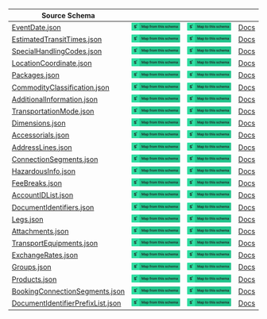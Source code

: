 | Source Schema                                                                                                                                                    |                                                                                                                                                                                                                                                                                                                                                                    |                                                                                                                                                                                                                                                                                                                                                              |                                                                      |
| ---------------------------------------------------------------------------------------------------------------------------------------------------------------- | ------------------------------------------------------------------------------------------------------------------------------------------------------------------------------------------------------------------------------------------------------------------------------------------------------------------------------------------------------------------ | ------------------------------------------------------------------------------------------------------------------------------------------------------------------------------------------------------------------------------------------------------------------------------------------------------------------------------------------------------------ | -------------------------------------------------------------------- |
| [EventDate.json](https://raw.githubusercontent.com/Stedi/registry/main/schemas/freightos/openfreight/1.2.0/EventDate.json)                                       | [![Map from this schema](/images/MapFromThisSchema.svg)](https://terminal.stedi.com/mappings/import?name=Mapping%20from%20Freightos%20openfreight's%20EventDate%20schema&referrer=registry-repo&source_json_schema=https://raw.githubusercontent.com/Stedi/registry/main/schemas/freightos/openfreight/1.2.0/EventDate.json)                                       | [![Map to this schema](/images/MapToThisSchema.svg)](https://terminal.stedi.com/mappings/import?name=Mapping%20to%20Freightos%20openfreight's%20EventDate%20schema&referrer=registry-repo&target_json_schema=https://raw.githubusercontent.com/Stedi/registry/main/schemas/freightos/openfreight/1.2.0/EventDate.json)                                       | [Docs](https://integration.freightos.com/portal/openfreight/6/specs) |
| [EstimatedTransitTimes.json](https://raw.githubusercontent.com/Stedi/registry/main/schemas/freightos/openfreight/1.2.0/EstimatedTransitTimes.json)               | [![Map from this schema](/images/MapFromThisSchema.svg)](https://terminal.stedi.com/mappings/import?name=Mapping%20from%20Freightos%20openfreight's%20EstimatedTransitTimes%20schema&referrer=registry-repo&source_json_schema=https://raw.githubusercontent.com/Stedi/registry/main/schemas/freightos/openfreight/1.2.0/EstimatedTransitTimes.json)               | [![Map to this schema](/images/MapToThisSchema.svg)](https://terminal.stedi.com/mappings/import?name=Mapping%20to%20Freightos%20openfreight's%20EstimatedTransitTimes%20schema&referrer=registry-repo&target_json_schema=https://raw.githubusercontent.com/Stedi/registry/main/schemas/freightos/openfreight/1.2.0/EstimatedTransitTimes.json)               | [Docs](https://integration.freightos.com/portal/openfreight/6/specs) |
| [SpecialHandlingCodes.json](https://raw.githubusercontent.com/Stedi/registry/main/schemas/freightos/openfreight/1.2.0/SpecialHandlingCodes.json)                 | [![Map from this schema](/images/MapFromThisSchema.svg)](https://terminal.stedi.com/mappings/import?name=Mapping%20from%20Freightos%20openfreight's%20SpecialHandlingCodes%20schema&referrer=registry-repo&source_json_schema=https://raw.githubusercontent.com/Stedi/registry/main/schemas/freightos/openfreight/1.2.0/SpecialHandlingCodes.json)                 | [![Map to this schema](/images/MapToThisSchema.svg)](https://terminal.stedi.com/mappings/import?name=Mapping%20to%20Freightos%20openfreight's%20SpecialHandlingCodes%20schema&referrer=registry-repo&target_json_schema=https://raw.githubusercontent.com/Stedi/registry/main/schemas/freightos/openfreight/1.2.0/SpecialHandlingCodes.json)                 | [Docs](https://integration.freightos.com/portal/openfreight/6/specs) |
| [LocationCoordinate.json](https://raw.githubusercontent.com/Stedi/registry/main/schemas/freightos/openfreight/1.2.0/LocationCoordinate.json)                     | [![Map from this schema](/images/MapFromThisSchema.svg)](https://terminal.stedi.com/mappings/import?name=Mapping%20from%20Freightos%20openfreight's%20LocationCoordinate%20schema&referrer=registry-repo&source_json_schema=https://raw.githubusercontent.com/Stedi/registry/main/schemas/freightos/openfreight/1.2.0/LocationCoordinate.json)                     | [![Map to this schema](/images/MapToThisSchema.svg)](https://terminal.stedi.com/mappings/import?name=Mapping%20to%20Freightos%20openfreight's%20LocationCoordinate%20schema&referrer=registry-repo&target_json_schema=https://raw.githubusercontent.com/Stedi/registry/main/schemas/freightos/openfreight/1.2.0/LocationCoordinate.json)                     | [Docs](https://integration.freightos.com/portal/openfreight/6/specs) |
| [Packages.json](https://raw.githubusercontent.com/Stedi/registry/main/schemas/freightos/openfreight/1.2.0/Packages.json)                                         | [![Map from this schema](/images/MapFromThisSchema.svg)](https://terminal.stedi.com/mappings/import?name=Mapping%20from%20Freightos%20openfreight's%20Packages%20schema&referrer=registry-repo&source_json_schema=https://raw.githubusercontent.com/Stedi/registry/main/schemas/freightos/openfreight/1.2.0/Packages.json)                                         | [![Map to this schema](/images/MapToThisSchema.svg)](https://terminal.stedi.com/mappings/import?name=Mapping%20to%20Freightos%20openfreight's%20Packages%20schema&referrer=registry-repo&target_json_schema=https://raw.githubusercontent.com/Stedi/registry/main/schemas/freightos/openfreight/1.2.0/Packages.json)                                         | [Docs](https://integration.freightos.com/portal/openfreight/6/specs) |
| [CommodityClassification.json](https://raw.githubusercontent.com/Stedi/registry/main/schemas/freightos/openfreight/1.2.0/CommodityClassification.json)           | [![Map from this schema](/images/MapFromThisSchema.svg)](https://terminal.stedi.com/mappings/import?name=Mapping%20from%20Freightos%20openfreight's%20CommodityClassification%20schema&referrer=registry-repo&source_json_schema=https://raw.githubusercontent.com/Stedi/registry/main/schemas/freightos/openfreight/1.2.0/CommodityClassification.json)           | [![Map to this schema](/images/MapToThisSchema.svg)](https://terminal.stedi.com/mappings/import?name=Mapping%20to%20Freightos%20openfreight's%20CommodityClassification%20schema&referrer=registry-repo&target_json_schema=https://raw.githubusercontent.com/Stedi/registry/main/schemas/freightos/openfreight/1.2.0/CommodityClassification.json)           | [Docs](https://integration.freightos.com/portal/openfreight/6/specs) |
| [AdditionalInformation.json](https://raw.githubusercontent.com/Stedi/registry/main/schemas/freightos/openfreight/1.2.0/AdditionalInformation.json)               | [![Map from this schema](/images/MapFromThisSchema.svg)](https://terminal.stedi.com/mappings/import?name=Mapping%20from%20Freightos%20openfreight's%20AdditionalInformation%20schema&referrer=registry-repo&source_json_schema=https://raw.githubusercontent.com/Stedi/registry/main/schemas/freightos/openfreight/1.2.0/AdditionalInformation.json)               | [![Map to this schema](/images/MapToThisSchema.svg)](https://terminal.stedi.com/mappings/import?name=Mapping%20to%20Freightos%20openfreight's%20AdditionalInformation%20schema&referrer=registry-repo&target_json_schema=https://raw.githubusercontent.com/Stedi/registry/main/schemas/freightos/openfreight/1.2.0/AdditionalInformation.json)               | [Docs](https://integration.freightos.com/portal/openfreight/6/specs) |
| [TransportationMode.json](https://raw.githubusercontent.com/Stedi/registry/main/schemas/freightos/openfreight/1.2.0/TransportationMode.json)                     | [![Map from this schema](/images/MapFromThisSchema.svg)](https://terminal.stedi.com/mappings/import?name=Mapping%20from%20Freightos%20openfreight's%20TransportationMode%20schema&referrer=registry-repo&source_json_schema=https://raw.githubusercontent.com/Stedi/registry/main/schemas/freightos/openfreight/1.2.0/TransportationMode.json)                     | [![Map to this schema](/images/MapToThisSchema.svg)](https://terminal.stedi.com/mappings/import?name=Mapping%20to%20Freightos%20openfreight's%20TransportationMode%20schema&referrer=registry-repo&target_json_schema=https://raw.githubusercontent.com/Stedi/registry/main/schemas/freightos/openfreight/1.2.0/TransportationMode.json)                     | [Docs](https://integration.freightos.com/portal/openfreight/6/specs) |
| [Dimensions.json](https://raw.githubusercontent.com/Stedi/registry/main/schemas/freightos/openfreight/1.2.0/Dimensions.json)                                     | [![Map from this schema](/images/MapFromThisSchema.svg)](https://terminal.stedi.com/mappings/import?name=Mapping%20from%20Freightos%20openfreight's%20Dimensions%20schema&referrer=registry-repo&source_json_schema=https://raw.githubusercontent.com/Stedi/registry/main/schemas/freightos/openfreight/1.2.0/Dimensions.json)                                     | [![Map to this schema](/images/MapToThisSchema.svg)](https://terminal.stedi.com/mappings/import?name=Mapping%20to%20Freightos%20openfreight's%20Dimensions%20schema&referrer=registry-repo&target_json_schema=https://raw.githubusercontent.com/Stedi/registry/main/schemas/freightos/openfreight/1.2.0/Dimensions.json)                                     | [Docs](https://integration.freightos.com/portal/openfreight/6/specs) |
| [Accessorials.json](https://raw.githubusercontent.com/Stedi/registry/main/schemas/freightos/openfreight/1.2.0/Accessorials.json)                                 | [![Map from this schema](/images/MapFromThisSchema.svg)](https://terminal.stedi.com/mappings/import?name=Mapping%20from%20Freightos%20openfreight's%20Accessorials%20schema&referrer=registry-repo&source_json_schema=https://raw.githubusercontent.com/Stedi/registry/main/schemas/freightos/openfreight/1.2.0/Accessorials.json)                                 | [![Map to this schema](/images/MapToThisSchema.svg)](https://terminal.stedi.com/mappings/import?name=Mapping%20to%20Freightos%20openfreight's%20Accessorials%20schema&referrer=registry-repo&target_json_schema=https://raw.githubusercontent.com/Stedi/registry/main/schemas/freightos/openfreight/1.2.0/Accessorials.json)                                 | [Docs](https://integration.freightos.com/portal/openfreight/6/specs) |
| [AddressLines.json](https://raw.githubusercontent.com/Stedi/registry/main/schemas/freightos/openfreight/1.2.0/AddressLines.json)                                 | [![Map from this schema](/images/MapFromThisSchema.svg)](https://terminal.stedi.com/mappings/import?name=Mapping%20from%20Freightos%20openfreight's%20AddressLines%20schema&referrer=registry-repo&source_json_schema=https://raw.githubusercontent.com/Stedi/registry/main/schemas/freightos/openfreight/1.2.0/AddressLines.json)                                 | [![Map to this schema](/images/MapToThisSchema.svg)](https://terminal.stedi.com/mappings/import?name=Mapping%20to%20Freightos%20openfreight's%20AddressLines%20schema&referrer=registry-repo&target_json_schema=https://raw.githubusercontent.com/Stedi/registry/main/schemas/freightos/openfreight/1.2.0/AddressLines.json)                                 | [Docs](https://integration.freightos.com/portal/openfreight/6/specs) |
| [ConnectionSegments.json](https://raw.githubusercontent.com/Stedi/registry/main/schemas/freightos/openfreight/1.2.0/ConnectionSegments.json)                     | [![Map from this schema](/images/MapFromThisSchema.svg)](https://terminal.stedi.com/mappings/import?name=Mapping%20from%20Freightos%20openfreight's%20ConnectionSegments%20schema&referrer=registry-repo&source_json_schema=https://raw.githubusercontent.com/Stedi/registry/main/schemas/freightos/openfreight/1.2.0/ConnectionSegments.json)                     | [![Map to this schema](/images/MapToThisSchema.svg)](https://terminal.stedi.com/mappings/import?name=Mapping%20to%20Freightos%20openfreight's%20ConnectionSegments%20schema&referrer=registry-repo&target_json_schema=https://raw.githubusercontent.com/Stedi/registry/main/schemas/freightos/openfreight/1.2.0/ConnectionSegments.json)                     | [Docs](https://integration.freightos.com/portal/openfreight/6/specs) |
| [HazardousInfo.json](https://raw.githubusercontent.com/Stedi/registry/main/schemas/freightos/openfreight/1.2.0/HazardousInfo.json)                               | [![Map from this schema](/images/MapFromThisSchema.svg)](https://terminal.stedi.com/mappings/import?name=Mapping%20from%20Freightos%20openfreight's%20HazardousInfo%20schema&referrer=registry-repo&source_json_schema=https://raw.githubusercontent.com/Stedi/registry/main/schemas/freightos/openfreight/1.2.0/HazardousInfo.json)                               | [![Map to this schema](/images/MapToThisSchema.svg)](https://terminal.stedi.com/mappings/import?name=Mapping%20to%20Freightos%20openfreight's%20HazardousInfo%20schema&referrer=registry-repo&target_json_schema=https://raw.githubusercontent.com/Stedi/registry/main/schemas/freightos/openfreight/1.2.0/HazardousInfo.json)                               | [Docs](https://integration.freightos.com/portal/openfreight/6/specs) |
| [FeeBreaks.json](https://raw.githubusercontent.com/Stedi/registry/main/schemas/freightos/openfreight/1.2.0/FeeBreaks.json)                                       | [![Map from this schema](/images/MapFromThisSchema.svg)](https://terminal.stedi.com/mappings/import?name=Mapping%20from%20Freightos%20openfreight's%20FeeBreaks%20schema&referrer=registry-repo&source_json_schema=https://raw.githubusercontent.com/Stedi/registry/main/schemas/freightos/openfreight/1.2.0/FeeBreaks.json)                                       | [![Map to this schema](/images/MapToThisSchema.svg)](https://terminal.stedi.com/mappings/import?name=Mapping%20to%20Freightos%20openfreight's%20FeeBreaks%20schema&referrer=registry-repo&target_json_schema=https://raw.githubusercontent.com/Stedi/registry/main/schemas/freightos/openfreight/1.2.0/FeeBreaks.json)                                       | [Docs](https://integration.freightos.com/portal/openfreight/6/specs) |
| [AccountIDList.json](https://raw.githubusercontent.com/Stedi/registry/main/schemas/freightos/openfreight/1.2.0/AccountIDList.json)                               | [![Map from this schema](/images/MapFromThisSchema.svg)](https://terminal.stedi.com/mappings/import?name=Mapping%20from%20Freightos%20openfreight's%20AccountIDList%20schema&referrer=registry-repo&source_json_schema=https://raw.githubusercontent.com/Stedi/registry/main/schemas/freightos/openfreight/1.2.0/AccountIDList.json)                               | [![Map to this schema](/images/MapToThisSchema.svg)](https://terminal.stedi.com/mappings/import?name=Mapping%20to%20Freightos%20openfreight's%20AccountIDList%20schema&referrer=registry-repo&target_json_schema=https://raw.githubusercontent.com/Stedi/registry/main/schemas/freightos/openfreight/1.2.0/AccountIDList.json)                               | [Docs](https://integration.freightos.com/portal/openfreight/6/specs) |
| [DocumentIdentifiers.json](https://raw.githubusercontent.com/Stedi/registry/main/schemas/freightos/openfreight/1.2.0/DocumentIdentifiers.json)                   | [![Map from this schema](/images/MapFromThisSchema.svg)](https://terminal.stedi.com/mappings/import?name=Mapping%20from%20Freightos%20openfreight's%20DocumentIdentifiers%20schema&referrer=registry-repo&source_json_schema=https://raw.githubusercontent.com/Stedi/registry/main/schemas/freightos/openfreight/1.2.0/DocumentIdentifiers.json)                   | [![Map to this schema](/images/MapToThisSchema.svg)](https://terminal.stedi.com/mappings/import?name=Mapping%20to%20Freightos%20openfreight's%20DocumentIdentifiers%20schema&referrer=registry-repo&target_json_schema=https://raw.githubusercontent.com/Stedi/registry/main/schemas/freightos/openfreight/1.2.0/DocumentIdentifiers.json)                   | [Docs](https://integration.freightos.com/portal/openfreight/6/specs) |
| [Legs.json](https://raw.githubusercontent.com/Stedi/registry/main/schemas/freightos/openfreight/1.2.0/Legs.json)                                                 | [![Map from this schema](/images/MapFromThisSchema.svg)](https://terminal.stedi.com/mappings/import?name=Mapping%20from%20Freightos%20openfreight's%20Legs%20schema&referrer=registry-repo&source_json_schema=https://raw.githubusercontent.com/Stedi/registry/main/schemas/freightos/openfreight/1.2.0/Legs.json)                                                 | [![Map to this schema](/images/MapToThisSchema.svg)](https://terminal.stedi.com/mappings/import?name=Mapping%20to%20Freightos%20openfreight's%20Legs%20schema&referrer=registry-repo&target_json_schema=https://raw.githubusercontent.com/Stedi/registry/main/schemas/freightos/openfreight/1.2.0/Legs.json)                                                 | [Docs](https://integration.freightos.com/portal/openfreight/6/specs) |
| [Attachments.json](https://raw.githubusercontent.com/Stedi/registry/main/schemas/freightos/openfreight/1.2.0/Attachments.json)                                   | [![Map from this schema](/images/MapFromThisSchema.svg)](https://terminal.stedi.com/mappings/import?name=Mapping%20from%20Freightos%20openfreight's%20Attachments%20schema&referrer=registry-repo&source_json_schema=https://raw.githubusercontent.com/Stedi/registry/main/schemas/freightos/openfreight/1.2.0/Attachments.json)                                   | [![Map to this schema](/images/MapToThisSchema.svg)](https://terminal.stedi.com/mappings/import?name=Mapping%20to%20Freightos%20openfreight's%20Attachments%20schema&referrer=registry-repo&target_json_schema=https://raw.githubusercontent.com/Stedi/registry/main/schemas/freightos/openfreight/1.2.0/Attachments.json)                                   | [Docs](https://integration.freightos.com/portal/openfreight/6/specs) |
| [TransportEquipments.json](https://raw.githubusercontent.com/Stedi/registry/main/schemas/freightos/openfreight/1.2.0/TransportEquipments.json)                   | [![Map from this schema](/images/MapFromThisSchema.svg)](https://terminal.stedi.com/mappings/import?name=Mapping%20from%20Freightos%20openfreight's%20TransportEquipments%20schema&referrer=registry-repo&source_json_schema=https://raw.githubusercontent.com/Stedi/registry/main/schemas/freightos/openfreight/1.2.0/TransportEquipments.json)                   | [![Map to this schema](/images/MapToThisSchema.svg)](https://terminal.stedi.com/mappings/import?name=Mapping%20to%20Freightos%20openfreight's%20TransportEquipments%20schema&referrer=registry-repo&target_json_schema=https://raw.githubusercontent.com/Stedi/registry/main/schemas/freightos/openfreight/1.2.0/TransportEquipments.json)                   | [Docs](https://integration.freightos.com/portal/openfreight/6/specs) |
| [ExchangeRates.json](https://raw.githubusercontent.com/Stedi/registry/main/schemas/freightos/openfreight/1.2.0/ExchangeRates.json)                               | [![Map from this schema](/images/MapFromThisSchema.svg)](https://terminal.stedi.com/mappings/import?name=Mapping%20from%20Freightos%20openfreight's%20ExchangeRates%20schema&referrer=registry-repo&source_json_schema=https://raw.githubusercontent.com/Stedi/registry/main/schemas/freightos/openfreight/1.2.0/ExchangeRates.json)                               | [![Map to this schema](/images/MapToThisSchema.svg)](https://terminal.stedi.com/mappings/import?name=Mapping%20to%20Freightos%20openfreight's%20ExchangeRates%20schema&referrer=registry-repo&target_json_schema=https://raw.githubusercontent.com/Stedi/registry/main/schemas/freightos/openfreight/1.2.0/ExchangeRates.json)                               | [Docs](https://integration.freightos.com/portal/openfreight/6/specs) |
| [Groups.json](https://raw.githubusercontent.com/Stedi/registry/main/schemas/freightos/openfreight/1.2.0/Groups.json)                                             | [![Map from this schema](/images/MapFromThisSchema.svg)](https://terminal.stedi.com/mappings/import?name=Mapping%20from%20Freightos%20openfreight's%20Groups%20schema&referrer=registry-repo&source_json_schema=https://raw.githubusercontent.com/Stedi/registry/main/schemas/freightos/openfreight/1.2.0/Groups.json)                                             | [![Map to this schema](/images/MapToThisSchema.svg)](https://terminal.stedi.com/mappings/import?name=Mapping%20to%20Freightos%20openfreight's%20Groups%20schema&referrer=registry-repo&target_json_schema=https://raw.githubusercontent.com/Stedi/registry/main/schemas/freightos/openfreight/1.2.0/Groups.json)                                             | [Docs](https://integration.freightos.com/portal/openfreight/6/specs) |
| [Products.json](https://raw.githubusercontent.com/Stedi/registry/main/schemas/freightos/openfreight/1.2.0/Products.json)                                         | [![Map from this schema](/images/MapFromThisSchema.svg)](https://terminal.stedi.com/mappings/import?name=Mapping%20from%20Freightos%20openfreight's%20Products%20schema&referrer=registry-repo&source_json_schema=https://raw.githubusercontent.com/Stedi/registry/main/schemas/freightos/openfreight/1.2.0/Products.json)                                         | [![Map to this schema](/images/MapToThisSchema.svg)](https://terminal.stedi.com/mappings/import?name=Mapping%20to%20Freightos%20openfreight's%20Products%20schema&referrer=registry-repo&target_json_schema=https://raw.githubusercontent.com/Stedi/registry/main/schemas/freightos/openfreight/1.2.0/Products.json)                                         | [Docs](https://integration.freightos.com/portal/openfreight/6/specs) |
| [BookingConnectionSegments.json](https://raw.githubusercontent.com/Stedi/registry/main/schemas/freightos/openfreight/1.2.0/BookingConnectionSegments.json)       | [![Map from this schema](/images/MapFromThisSchema.svg)](https://terminal.stedi.com/mappings/import?name=Mapping%20from%20Freightos%20openfreight's%20BookingConnectionSegments%20schema&referrer=registry-repo&source_json_schema=https://raw.githubusercontent.com/Stedi/registry/main/schemas/freightos/openfreight/1.2.0/BookingConnectionSegments.json)       | [![Map to this schema](/images/MapToThisSchema.svg)](https://terminal.stedi.com/mappings/import?name=Mapping%20to%20Freightos%20openfreight's%20BookingConnectionSegments%20schema&referrer=registry-repo&target_json_schema=https://raw.githubusercontent.com/Stedi/registry/main/schemas/freightos/openfreight/1.2.0/BookingConnectionSegments.json)       | [Docs](https://integration.freightos.com/portal/openfreight/6/specs) |
| [DocumentIdentifierPrefixList.json](https://raw.githubusercontent.com/Stedi/registry/main/schemas/freightos/openfreight/1.2.0/DocumentIdentifierPrefixList.json) | [![Map from this schema](/images/MapFromThisSchema.svg)](https://terminal.stedi.com/mappings/import?name=Mapping%20from%20Freightos%20openfreight's%20DocumentIdentifierPrefixList%20schema&referrer=registry-repo&source_json_schema=https://raw.githubusercontent.com/Stedi/registry/main/schemas/freightos/openfreight/1.2.0/DocumentIdentifierPrefixList.json) | [![Map to this schema](/images/MapToThisSchema.svg)](https://terminal.stedi.com/mappings/import?name=Mapping%20to%20Freightos%20openfreight's%20DocumentIdentifierPrefixList%20schema&referrer=registry-repo&target_json_schema=https://raw.githubusercontent.com/Stedi/registry/main/schemas/freightos/openfreight/1.2.0/DocumentIdentifierPrefixList.json) | [Docs](https://integration.freightos.com/portal/openfreight/6/specs) |
